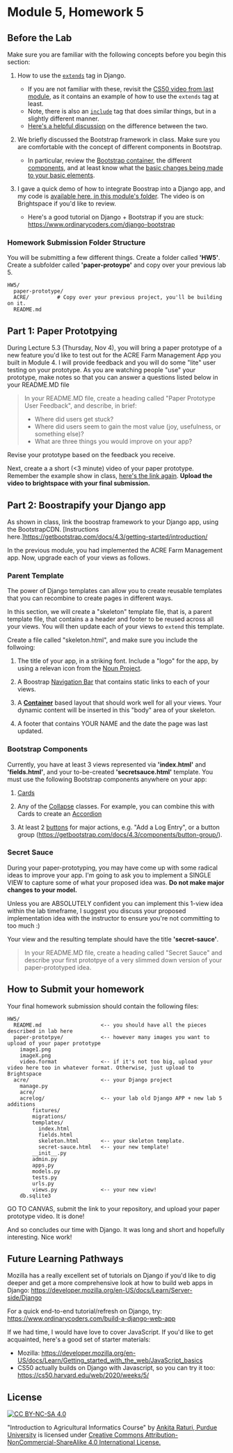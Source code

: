 # Module 5, Homework 5

## Before the Lab
Make sure you are familiar with the following concepts before you begin this section:

1. How to use the [`extends`](https://docs.djangoproject.com/en/3.2/ref/templates/builtins/#std:templatetag-extends) tag in Django. 
   - If you are not familiar with these, revisit the [CS50 video from last module](https://github.com/ag-informatics/ag-informatics-course/tree/main/module4), as it contains an example of how to use the `extends` tag at least.
   - Note, there is also an [`include`](https://docs.djangoproject.com/en/3.2/ref/templates/builtins/#std:templatetag-include) tag that does similar things, but in a slightly different manner.
   - [Here's a helpful discussion](https://stackoverflow.com/questions/2863695/include-vs-extends-in-django-templates) on the difference between the two.

2. We briefly discussed the Bootstrap framework in class. Make sure you are comfortable with the concept of different components in Bootstrap.
   - In particular, review the [Bootstrap container](https://getbootstrap.com/docs/4.3/layout/overview/), the different [components](https://getbootstrap.com/docs/4.3/components/alerts/), and at least know what the [basic changes being made to your basic elements](https://getbootstrap.com/docs/4.3/content/reboot/). 

3. I gave a quick demo of how to integrate Boostrap into a Django app, and my code is [available here, in this module's folder](https://github.com/ag-informatics/ag-informatics-course/tree/main/module5/bootstrap-demo). The video is on Brightspace if you'd like to review.
   - Here's a good tutorial on Django + Bootstrap if you are stuck: https://www.ordinarycoders.com/django-bootstrap

### Homework Submission Folder Structure
You will be submitting a few different things. Create a folder called **'HW5'**. Create a subfolder called **'paper-protoype'** and copy over your previous lab 5.

```
HW5/
  paper-prototype/
  ACRE/         # Copy over your previous project, you'll be building on it.
  README.md
```

## Part 1: Paper Prototpying
During Lecture 5.3 (Thursday, Nov 4), you will bring a paper prototype of a new feature you'd like to test out for the ACRE Farm Management App you built in Module 4. I will provide feedback and you will do some "lite" user testing on your prototype. As you are watching people "use" your prototype, make notes so that you can answer a questions listed below in your README.MD file

> In your README.MD file, create a heading called "Paper Prototype User Feedback", and describe, in brief:
> - Where did users get stuck?
> - Where did users seem to gain the most value (joy, usefulness, or something else)?
> - What are three things you would improve on your app?

Revise your prototype based on the feedback you receive.

Next, create a a short (<3 minute) video of your paper prototype. Remember the example show in class, [here's the link again](https://www.youtube.com/watch?v=GrV2SZuRPv0). **Upload the video to brightspace with your final submission.**

## Part 2: Boostrapify your Django app
As shown in class, link the boostrap framework to your Django app, using the BootstrapCDN. [Instructions here.]https://getbootstrap.com/docs/4.3/getting-started/introduction/

In the previous module, you had implemented the ACRE Farm Management app. Now, upgrade each of your views as follows.

### Parent Template
The power of Django templates can allow you to create reusable templates that you can recombine to create pages in different ways.

In this section, we will create a "skeleton" template file, that is, a parent template file, that contains a a header and footer to be reused across all your views. You will then update each of your views to `extend` this template.

Create a file called "skeleton.html", and make sure you include the follwoing:

1. The title of your app, in a striking font. Include a "logo" for the app, by using a relevan icon from the [Noun Project](https://thenounproject.com/).

2. A Boostrap [Navigation Bar](https://getbootstrap.com/docs/4.3/components/navbar/) that contains static links to each of your views. 

3. A [**Container**](https://getbootstrap.com/docs/4.3/layout/overview/) based layout that should work well for all your views. Your dynamic content will be inserted in this "body" area of your skeleton.

4. A footer that contains YOUR NAME and the date the page was last updated.

### Bootstrap Components
Currently, you have at least 3 views represented via **'index.html'** and **'fields.html'**, and your to-be-created **'secretsauce.html'** template. You must use the following Bootstrap components anywhere on your app:

1. [Cards](https://getbootstrap.com/docs/4.3/components/card/)

2. Any of the [Collapse](https://getbootstrap.com/docs/4.3/components/collapse/) classes. For example, you can combine this with Cards to create an [Accordion](https://getbootstrap.com/docs/4.3/components/collapse/#accordion-example)

3. At least 2 [buttons](https://getbootstrap.com/docs/4.3/components/buttons/) for major actions, e.g. "Add a Log Entry", or a button group (https://getbootstrap.com/docs/4.3/components/button-group/).


### Secret Sauce
During your paper-prototyping, you may have come up with some radical ideas to improve your app. I'm going to ask you to implement a SINGLE VIEW to capture some of what your proposed idea was. **Do not make major changes to your model.**

Unless you are ABSOLUTELY confident you can implement this 1-view idea within the lab timeframe, I suggest you discuss your proposed implementation idea with the instructor to ensure you're not committing to too much :)

Your view and the resulting template should have the title **'secret-sauce'**. 

> In your README.MD file, create a heading called "Secret Sauce" and describe your first prototpye of a very slimmed down version of your paper-prototyped idea.

## How to Submit your homework
Your final homework submission should contain the following files:

```
HW5/
  README.md                   <-- you should have all the pieces described in lab here
  paper-prototpye/            <-- however many images you want to upload of your paper prototype
    image1.png
    imageX.png
    video.format              <-- if it's not too big, upload your video here too in whatever format. Otherwise, just upload to Brightspace
  acre/                       <-- your Django project
    manage.py
    acre/                     
    acrelog/                  <-- your lab old Django APP + new lab 5 additions
        fixtures/             
        migrations/
        templates/            
          index.html
          fields.html
          skeleton.html       <-- your skeleton template.
          secret-sauce.html   <-- your new template!
        __init__.py
        admin.py
        apps.py
        models.py             
        tests.py
        urls.py               
        views.py              <-- your new view!
    db.sqlite3
```

GO TO CANVAS, submit the link to your repository, and upload your paper prototype video. It is done!

And so concludes our time with Django. It was long and short and hopefully interesting. Nice work!


## Future Learning Pathways 
Mozilla has a really excellent set of tutorials on Django if you'd like to dig deeper and get a more comprehensive look at how to build web apps in Django: https://developer.mozilla.org/en-US/docs/Learn/Server-side/Django

For a quick end-to-end tutorial/refresh on Django, try: https://www.ordinarycoders.com/build-a-django-web-app 

If we had time, I would have love to cover JavaScript. If you'd like to get acquainted, here's a good set of starter materials:
 - Mozilla: https://developer.mozilla.org/en-US/docs/Learn/Getting_started_with_the_web/JavaScript_basics
 - CS50 actually builds on Django with Javascript, so you can try it too: https://cs50.harvard.edu/web/2020/weeks/5/

## License
[![CC BY-NC-SA 4.0][cc-by-nc-sa-shield]][cc-by-nc-sa]

<!-- This work is licensed under a
[Creative Commons Attribution-NonCommercial-ShareAlike 4.0 International License][cc-by-nc-sa].

[![CC BY-NC-SA 4.0][cc-by-nc-sa-image]][cc-by-nc-sa] -->

[cc-by-nc-sa]: http://creativecommons.org/licenses/by-nc-sa/4.0/
[cc-by-nc-sa-image]: https://licensebuttons.net/l/by-nc-sa/4.0/88x31.png
[cc-by-nc-sa-shield]: https://img.shields.io/badge/License-CC%20BY--NC--SA%204.0-lightgrey.svg

  "Introduction to Agricultural Informatics Course" by [Ankita Raturi, Purdue University](https://github.com/ag-informatics/ag-informatics-course) is licensed under [Creative Commons Attribution-NonCommercial-ShareAlike 4.0 International License.](http://creativecommons.org/licenses/by-nc-sa/4.0/)
